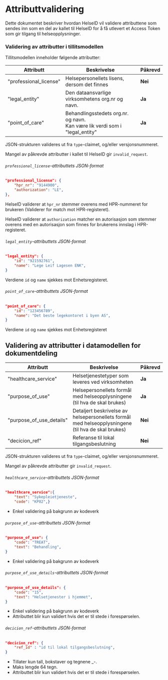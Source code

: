 # Attributtvalidering

Dette dokumentet beskriver hvordan HelseID vil validere attributtene som sendes inn som en del av kallet til HelseID for å få utlevert et Access Token som gir tilgang til helseopplysninger.

### Validering av attributter i tillitsmodellen

Tillitsmodellen inneholder følgende attributter:

| Attributt | Beskrivelse | Påkrevd |
| --- | --- | --- |
| "professional_license" | Helsepersonellets lisens, dersom det finnes |  **Nei** |
| "legal_entity" | Den dataansvarlige virksomhetens org.nr og navn. | **Ja** |
| "point_of_care" | Behandlingsstedets org.nr. og navn.<br>Kan være lik verdi som i "legal_entity" | **Ja** |

JSON-strukturen valideres ut fra `type`-claimet, og/eller versjonsnummeret.

Mangel av påkrevde attributter i kallet til HelseID gir `invalid_request`.


###### `professional_license`-attributtets JSON-format

````JSON
"professional_license": {
    "hpr_nr": "9144900",
    "authorization": "LE",
},
````

HelseID validerer at `hpr_nr` stemmer overens med HPR-nummeret for brukeren (Validerer for match mot HPR-registeret). 

HelseID validerer at `authorization` matcher en autorisasjon som stemmer overens med en autorisasjon som finnes for brukerens innslag i HPR-registeret.

###### `legal_entity`-attributtets JSON-format

````JSON
"legal_entity": {
    "id": "921592761",
    "name": "Lege Leif Lagesen ENK",
}
```` 

Verdiene `id` og `name` sjekkes mot Enhetsregisteret.

###### `point_of_care`-attributtets JSON-format

````JSON
"point_of_care": {
    "id": "123456789",
    "name": "Det beste legekontoret i byen AS",
}
````

Verdiene `id` og `name` sjekkes mot Enhetsregisteret


## Validering av attributter i datamodellen for dokumentdeling

| Attributt | Beskrivelse | Påkrevd |
| --- | --- | --- |
| "healthcare_service" | Helsetjenestetyper som leveres ved virksomheten |  **Ja** |
| "purpose_of_use" | Helsepersonellets formål med helseopplysningene (til hva de skal brukes) |  **Ja** |
| "purpose_of_use_details" | Detaljert beskrivelse av helsepersonellets formål med helseopplysningene (til hva de skal brukes) | **Nei** |
| "decicion_ref" | Referanse til lokal tilgangsbeslutning | **Nei** |

JSON-strukturen valideres ut fra `type`-claimet, og/eller versjonsnummeret.

Mangel av påkrevde attributter gir `invalid_request`.


###### `healthcare_service`-attributtets JSON-format

````JSON
"healthcare_service":{
    "text": "Sykepleietjeneste",
    "code": "KP02",}
````
* Enkel validering på bakgrunn av kodeverk

###### `purpose_of_use`-attributtets JSON-format

````JSON
"purpose_of_use": {
    "code": "TREAT",
    "text": "Behandling",
}
````
* Enkel validering på bakgrunn av kodeverk

###### `purpose_of_use_details`-attributtets JSON-format

````JSON
"purpose_of_use_details": {
    "code": "15",
    "text": "Helsetjenester i hjemmet",
}
````
* Enkel validering på bakgrunn av kodeverk
* Attributtet blir kun validert hvis det er til stede i forespørselen.

###### `decicion_ref`-attributtets JSON-format

````JSON
"decicion_ref": {
    "ref_id" : "id til lokal tilgangsbeslutning", 
}
````
* Tillater kun tall, bokstaver og tegnene _-. 
* Maks lengde 64 tegn.
* Attributtet blir kun validert hvis det er til stede i forespørselen.
